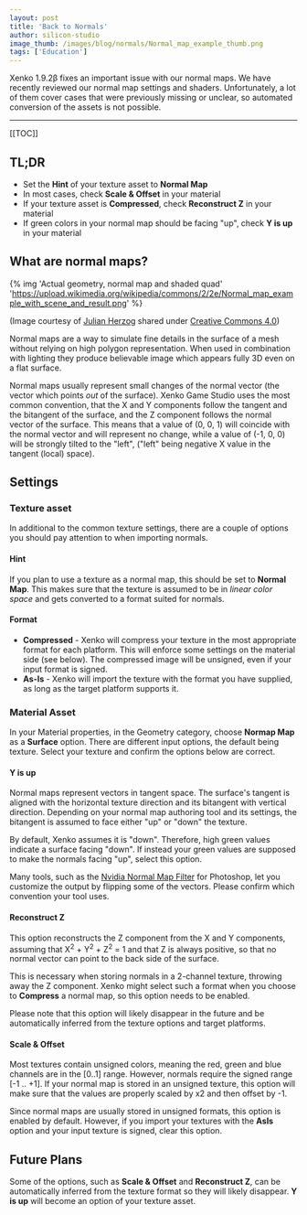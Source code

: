 ```yaml
---
layout: post
title: 'Back to Normals'
author: silicon-studio
image_thumb: /images/blog/normals/Normal_map_example_thumb.png
tags: ['Education']
---
```


Xenko 1.9.2β fixes an important issue with our normal maps. We have recently reviewed our normal map settings and shaders. Unfortunately, a lot of them cover cases that were previously missing or unclear, so automated conversion of the assets is not possible.

---

[[TOC]]

## TL;DR

- Set the **Hint** of your texture asset to **Normal Map**
- In most cases, check **Scale & Offset** in your material
- If your texture asset is **Compressed**, check **Reconstruct Z** in your material
- If green colors in your normal map should be facing "up", check **Y is up** in your material

## What are normal maps?

{% img 'Actual geometry, normal map and shaded quad' 'https://upload.wikimedia.org/wikipedia/commons/2/2e/Normal_map_example_with_scene_and_result.png' %}

(Image courtesy of [Julian Herzog](https://julianherzog.com/) shared under [Creative Commons 4.0](https://creativecommons.org/licenses/by/4.0/deed.en))

Normal maps are a way to simulate fine details in the surface of a mesh without relying on high polygon representation. When used in combination with lighting they produce believable image which appears fully 3D even on a flat surface.

Normal maps usually represent small changes of the normal vector (the vector which points *out* of the surface). Xenko Game Studio uses the most common convention, that the X and Y components follow the tangent and the bitangent of the surface, and the Z component follows the normal vector of the surface. This means that a value of (0, 0, 1) will coincide with the normal vector and will represent no change, while a value of (-1, 0, 0) will be strongly tilted to the "left", ("left" being negative X value in the tangent (local) space). 

## Settings

### Texture asset

In additional to the common texture settings, there are a couple of options you should pay attention to when importing normals.

#### Hint

If you plan to use a texture as a normal map, this should be set to **Normal Map**. This makes sure that the texture is assumed to be in *linear color space* and gets converted to a format suited for normals.

#### Format

- **Compressed** - Xenko will compress your texture in the most appropriate format for each platform. This will enforce some settings on the material side (see below). The compressed image will be unsigned, even if your input format is signed.
- **As-Is** - Xenko will import the texture with the format you have supplied, as long as the target platform supports it.

### Material Asset

In your Material properties, in the Geometry category, choose **Normap Map** as a **Surface** option. There are different input options, the default being texture. Select your texture and confirm the options below are correct.

#### Y is up

Normal maps represent vectors in tangent space. The surface's tangent is aligned with the horizontal texture direction and its bitangent with vertical direction. Depending on your normal map authoring tool and its settings, the bitangent is assumed to face either "up" or "down" the texture.

By default, Xenko assumes it is "down". Therefore, high green values indicate a surface facing "down". If instead your green values are supposed to make the normals facing "up", select this option.

Many tools, such as the [Nvidia Normal Map Filter](https://developer.nvidia.com/nvidia-texture-tools-adobe-photoshop) for Photoshop, let you customize the output by flipping some of the vectors. Please confirm which convention your tool uses.

#### Reconstruct Z

This option reconstructs the Z component from the X and Y components, assuming that X<sup>2</sup> + Y<sup>2</sup> + Z<sup>2</sup> = 1 and that Z is always positive, so that no normal vector can point to the back side of the surface.

This is necessary when storing normals in a 2-channel texture, throwing away the Z component.
Xenko might select such a format when you choose to **Compress** a normal map, so this option needs to be enabled.

Please note that this option will likely disappear in the future and be automatically inferred from the texture options and target platforms.

#### Scale & Offset

Most textures contain unsigned colors, meaning the red, green and blue channels are in the [0..1] range. However, normals require the signed range [-1 .. +1]. If your normal map is stored in an unsigned texture, this option will make sure that the values are properly scaled by x2 and then offset by -1.

Since normal maps are usually stored in unsigned formats, this option is enabled by default.
However, if you import your textures with the **AsIs** option and your input texture is signed, clear this option.

## Future Plans

Some of the options, such as **Scale & Offset** and **Reconstruct Z**, can be automatically inferred from the texture format so they will likely disappear. **Y is up** will become an option of your texture asset.